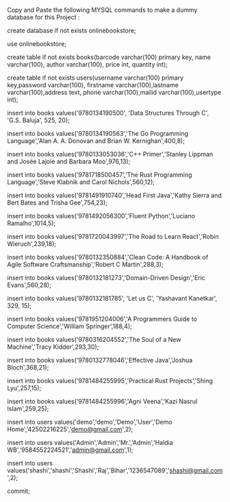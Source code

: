 Copy and Paste the following MYSQL commands to make a dummy database for this Project :


create database if not exists onlinebookstore;

use onlinebookstore;

create table if not exists books(barcode varchar(100) primary key, name varchar(100), author varchar(100), price int, quantity int);

create table if not exists users(username varchar(100) primary key,password varchar(100), firstname varchar(100),lastname varchar(100),address text, phone varchar(100),mailid varchar(100),usertype int);

insert into  books values('9780134190500', 'Data Structures Through C', 'G.S. Baluja', 525, 20);

insert into  books values('9780134190563','The Go Programming Language','Alan A. A. Donovan and Brian W. Kernighan',400,8);

insert into  books values('9780133053036','C++ Primer','Stanley Lippman and Josée Lajoie and Barbara Moo',976,13);

insert into  books values('9781718500457','The Rust Programming Language','Steve Klabnik and Carol Nichols',560,12);

insert into  books values('9781491910740','Head First Java','Kathy Sierra and Bert Bates and Trisha Gee',754,23);

insert into  books values('9781492056300','Fluent Python','Luciano Ramalho',1014,5);

insert into  books values('9781720043997','The Road to Learn React','Robin Wieruch',239,18);

insert into  books values('9780132350884','Clean Code: A Handbook of Agile Software Craftsmanship','Robert C Martin',288,3);

insert into  books values('9780132181273','Domain-Driven Design','Eric Evans',560,28);

insert into  books values('9780132181785', 'Let us C', 'Yashavant Kanetkar', 329, 15);

insert into  books values('9781951204006','A Programmers Guide to Computer Science','William Springer',188,4);

insert into  books values('9780316204552','The Soul of a New Machine','Tracy Kidder',293,30);

insert into  books values('9780132778046','Effective Java','Joshua Bloch',368,21);

insert into  books values('9781484255995','Practical Rust Projects','Shing Lyu',257,15);

insert into  books values('9781484255996','Agni Veena','Kazi Nasrul Islam',259,25);

insert into users values('demo','demo','Demo','User','Demo Home','42502216225','demo@gmail.com',2);

insert into users values('Admin','Admin','Mr.','Admin','Haldia WB','9584552224521','admin@gmail.com',1);

insert into users values('shashi','shashi','Shashi','Raj','Bihar','1236547089','shashi@gmail.com',2);

commit;
